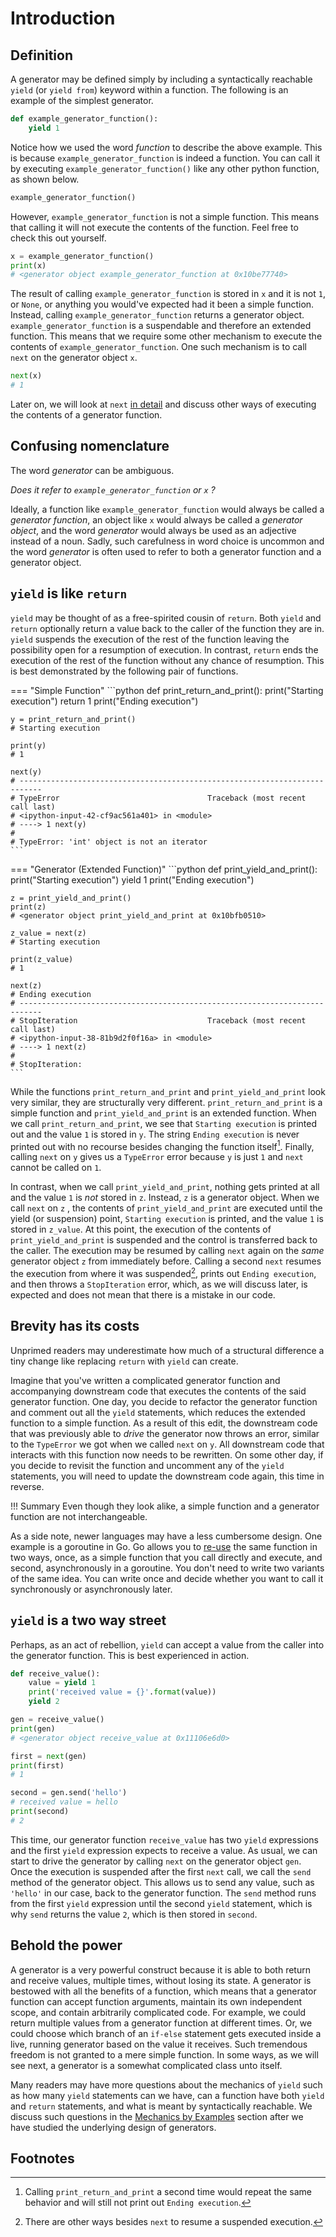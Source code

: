 # Introduction
## Definition
A generator may be defined simply by including a syntactically reachable `yield` (or `yield from`)
keyword within a function. The following is an example of the simplest generator.

```python
def example_generator_function():
    yield 1
```
Notice how we used the word *function* to describe the above example. This is because
`example_generator_function` is indeed a function. You can call it by executing
`example_generator_function()` like any other python function, as shown below.

```python
example_generator_function()
```

However, `example_generator_function` is not a simple function. This means that calling
it will not execute the contents of the function. Feel free to check this out yourself.

```python
x = example_generator_function()
print(x)
# <generator object example_generator_function at 0x10be77740>
```
The result of calling `example_generator_function` is stored in `x` and it is not `1`,
or `None`, or anything you would've expected had it been a simple function.
Instead, calling `example_generator_function` returns a generator object.
`example_generator_function` is a suspendable and therefore an extended function.
This means that we require some other mechanism to execute the contents of
`example_generator_function`. One such mechanism is to call `next` on the generator object `x`.

```python
next(x)
# 1
```

Later on, we will look at `next` [in detail](/generators/a-better-way-to-drive/) and
discuss other ways of executing the contents of a generator function.

## Confusing nomenclature
The word *generator* can be ambiguous.

*Does it refer to `example_generator_function` or `x` ?*

Ideally, a function like `example_generator_function` would always be called
a *generator function*, an object like `x` would always be called a *generator object*,
and the word *generator* would always be used as an adjective instead of a noun. Sadly,
such carefulness in word choice is uncommon and the word *generator* is often used to refer
to both a generator function and a generator object.

## `yield` is like `return`
`yield` may be thought of as a free-spirited cousin of `return`.
Both `yield` and `return` optionally return a value back to the caller of the function they are
in. `yield` suspends the execution of the rest of the function leaving the possibility open
for a resumption of execution. In contrast, `return` ends the
execution of the rest of the function without any chance of resumption. This is best
demonstrated by the following pair of functions.

=== "Simple Function"
    ```python
    def print_return_and_print():
        print("Starting execution")
        return 1
        print("Ending execution")

    y = print_return_and_print()
    # Starting execution

    print(y)
    # 1

    next(y)
    # ---------------------------------------------------------------------------
    # TypeError                                 Traceback (most recent call last)
    # <ipython-input-42-cf9ac561a401> in <module>
    # ----> 1 next(y)
    #
    # TypeError: 'int' object is not an iterator
    ```

=== "Generator (Extended Function)"
    ```python
    def print_yield_and_print():
        print("Starting execution")
        yield 1
        print("Ending execution")

    z = print_yield_and_print()
    print(z)
    # <generator object print_yield_and_print at 0x10bfb0510>

    z_value = next(z)
    # Starting execution

    print(z_value)
    # 1

    next(z)
    # Ending execution
    # ---------------------------------------------------------------------------
    # StopIteration                             Traceback (most recent call last)
    # <ipython-input-38-81b9d2f0f16a> in <module>
    # ----> 1 next(z)
    #
    # StopIteration:
    ```

While the functions `print_return_and_print` and `print_yield_and_print` look very similar,
they are structurally very different.
`print_return_and_print` is a simple function and `print_yield_and_print`
is an extended function. When we call `print_return_and_print`, we see that `Starting execution`
is printed out and the value `1` is stored in `y`. The string `Ending execution` is never printed
out with no recourse besides changing the function itself[^1].
Finally, calling `next` on `y` gives us a `TypeError` error because `y` is just `1` and
`next` cannot be called on `1`.

In contrast, when we call `print_yield_and_print`, nothing gets printed at all and the value `1`
is *not* stored in `z`. Instead, `z` is a generator object. When we call `next` on `z` ,
the contents of `print_yield_and_print` are executed until the yield (or suspension) point,
`Starting execution` is printed, and the value `1` is stored in `z_value`. At this point,
the execution of the contents of `print_yield_and_print` is suspended and the control is
transferred back to the caller. The execution may be resumed by calling `next` again
on the *same* generator object `z` from immediately before. Calling a second `next` resumes
the execution from where it was suspended[^2], prints out `Ending execution`, and then
throws a `StopIteration` error, which, as we will discuss later, is expected and
does not mean that there is a mistake in our code.

## Brevity has its costs
Unprimed readers may underestimate how much of a structural difference a tiny change
like replacing `return` with `yield` can create.

Imagine that you've written a complicated generator function and accompanying downstream code that
executes the contents of the said generator function.
One day, you decide to refactor the generator function and comment out all the `yield` statements,
which reduces the extended function to a simple function.
As a result of this edit, the downstream code that was previously able to *drive* the generator
now throws an error, similar to the `TypeError` we got when we called `next` on `y`. All downstream
code that interacts with this function now needs to be rewritten.
On some other day, if you decide to revisit the function and uncomment any of the `yield`
statements, you will need to update the downstream code again, this time in reverse.

!!! Summary
    Even though they look alike, a simple function and a generator function are
    not interchangeable.

As a side note, newer languages may have a less cumbersome design. One example is a goroutine in
Go. Go allows you to [re-use](https://gobyexample.com/goroutines) the same function in two ways,
once, as a simple function that you call directly and execute, and second, asynchronously
in a goroutine. You don't need to write two variants of the same idea. You can write once and
decide whether you want to call it synchronously or asynchronously later.

## `yield` is a two way street
Perhaps, as an act of rebellion, `yield` can accept a value from the caller into the
generator function. This is best experienced in action.

```python
def receive_value():
    value = yield 1
    print('received value = {}'.format(value))
    yield 2

gen = receive_value()
print(gen)
# <generator object receive_value at 0x11106e6d0>

first = next(gen)
print(first)
# 1

second = gen.send('hello')
# received value = hello
print(second)
# 2
```

This time, our generator function `receive_value` has two `yield` expressions and the first
`yield` expression expects to receive a value. As usual, we can start to drive the generator
by calling `next` on the generator object `gen`. Once the execution is suspended
after the first `next` call, we call the `send` method of the generator object. This allows
us to send any value, such as `'hello'` in our case, back to the generator function. The
`send` method runs from the first `yield` expression until the second `yield` statement, which
is why `send` returns the value `2`, which is then stored in `second`.

## Behold the power
A generator is a very powerful construct because it is able to both return and receive values,
multiple times, without losing its state. A generator is bestowed with all the benefits of a
function, which means that a generator function can accept function arguments, maintain its own
independent scope, and contain arbitrarily complicated code. For example, we could return
multiple values from a generator function at different times. Or, we could choose which branch
of an `if-else` statement gets executed inside a live, running generator based on the value
it receives. Such tremendous freedom is not granted to a mere simple function. In some ways,
as we will see next, a generator is a somewhat complicated class unto itself.

Many readers may have more questions about the mechanics of `yield` such as how many `yield`
statements can we have, can a function have both `yield` and `return` statements, and
what is meant by syntactically reachable. We discuss such questions in the
[Mechanics by Examples](/generators/mechanics-by-examples/) section after we have studied the
underlying design of generators.

## Footnotes
[^1]:
    Calling `print_return_and_print` a second time would repeat the same behavior and will still
    not print out `Ending execution`.

[^2]:
    There are other ways besides `next` to resume a suspended execution.
